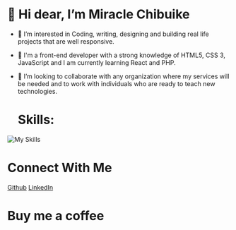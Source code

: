 # 👋 Hi dear, I’m Miracle Chibuike
- 👀 I’m interested in Coding, writing, designing and building real life projects that are well responsive. 
- 🌱 I'm a front-end developer with a strong knowledge of HTML5, CSS 3, JavaScript and I am currently learning React and PHP.
- 💞️ I’m looking to collaborate with any organization where my services will be needed and to work with individuals who are ready to teach new technologies.

  # Skills: 
  
![My Skills](https://github.com/MiracleChibuike/MiracleChibuike/assets/130606009/486cc9b7-41ce-4393-9f57-f0dc70390bec)


# Connect With Me
[Github](https://www.github.com/MiracleChibuike)
[LinkedIn](https://www.linkedin.com/in/onyia-miracle-b582b4237)

# Buy me a coffee
<!---
MiracleChibuike/MiracleChibuike is a ✨ special ✨ repository because its `README.md` (this file) appears on your GitHub profile.
You can click the Preview link to take a look at your changes.
--->
